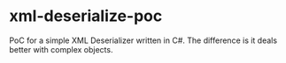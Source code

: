 # xml-deserialize-poc
PoC for a simple XML Deserializer written in C#. The difference is it deals better with complex objects.

